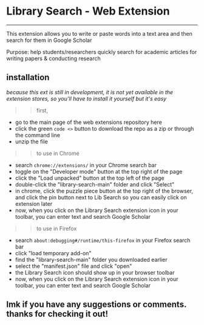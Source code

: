 # Library Search - Web Extension
--------------
This extension allows you to write or paste words into a text area and then search for them in Google Scholar

Purpose: help students/researchers quickly search for academic articles for writing papers & conducting research

## installation
*because this ext is still in development, it is not yet available in the extension stores, so you'll have to install it yourself but it's easy*

>> first,
- go to the main page of the web extensions repository here 
- click the green `code <>` button to download the repo as a zip or through the command line
- unzip the file

>> to use in Chrome
- search `chrome://extensions/` in your Chrome search bar
- toggle on the "Developer mode" button at the top right of the page
- click the "Load unpacked" button at the top left of the page
- double-click the "library-search-main" folder and click "Select"
- in chrome, click the puzzle piece button at the top right of the browser, and click the pin button next to Lib Search so you can easily click on extension later
- now, when you click on the Library Search extension icon in your toolbar, you can enter text and search Google Scholar

>> to use in Firefox
- search `about:debugging#/runtime/this-firefox` in your Firefox search bar
- click "load temporary add-on"
- find the "library-search-main" folder you downloaded earlier
- select the "manifest.json" file and click "open"
- the Library Search icon should show up in your browser toolbar
- now, when you click on the Library Search extension icon in your toolbar, you can enter text and search Google Scholar

## lmk if you have any suggestions or comments. thanks for checking it out! 
